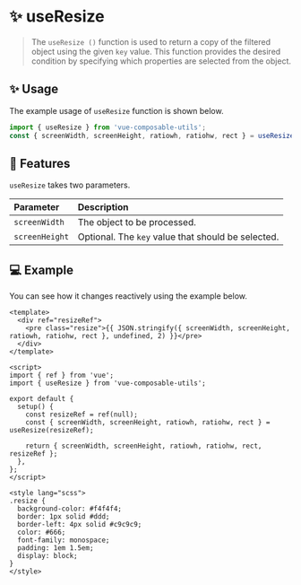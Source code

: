 # :sparkles: useResize

> The `useResize ()` function is used to return a copy of the filtered object using the given `key` value. This function provides the desired condition by specifying which properties are selected from the object.

## :sparkles: Usage

The example usage of `useResize` function is shown below.

```js
import { useResize } from 'vue-composable-utils';
const { screenWidth, screenHeight, ratiowh, ratiohw, rect } = useResize(resizeRef);
```

## :rocket: Features

`useResize` takes two parameters.

| Parameter      | Description                                        |
| :------------- | :------------------------------------------------- |
| `screenWidth`  | The object to be processed.                        |
| `screenHeight` | Optional. The `key` value that should be selected. |

## :computer: Example

You can see how it changes reactively using the example below.

<ResizeComponent />

```vue
<template>
  <div ref="resizeRef">
    <pre class="resize">{{ JSON.stringify({ screenWidth, screenHeight, ratiowh, ratiohw, rect }, undefined, 2) }}</pre>
  </div>
</template>

<script>
import { ref } from 'vue';
import { useResize } from 'vue-composable-utils';

export default {
  setup() {
    const resizeRef = ref(null);
    const { screenWidth, screenHeight, ratiowh, ratiohw, rect } = useResize(resizeRef);

    return { screenWidth, screenHeight, ratiowh, ratiohw, rect, resizeRef };
  },
};
</script>

<style lang="scss">
.resize {
  background-color: #f4f4f4;
  border: 1px solid #ddd;
  border-left: 4px solid #c9c9c9;
  color: #666;
  font-family: monospace;
  padding: 1em 1.5em;
  display: block;
}
</style>
```

<ToggleDarkMode/>
